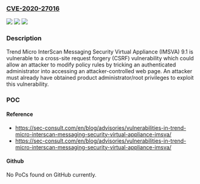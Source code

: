### [CVE-2020-27016](https://cve.mitre.org/cgi-bin/cvename.cgi?name=CVE-2020-27016)
![](https://img.shields.io/static/v1?label=Product&message=Trend%20Micro%20InterScan%20Messaging%20Security%20Virtual%20Appliance%20(IMSVA)&color=blue)
![](https://img.shields.io/static/v1?label=Version&message=n%2Fa&color=blue)
![](https://img.shields.io/static/v1?label=Vulnerability&message=Cross-Site%20Request%20Forgery&color=brighgreen)

### Description

Trend Micro InterScan Messaging Security Virtual Appliance (IMSVA) 9.1 is vulnerable to a cross-site request forgery (CSRF) vulnerability which could allow an attacker to modify policy rules by tricking an authenticated administrator into accessing an attacker-controlled web page. An attacker must already have obtained product administrator/root privileges to exploit this vulnerability.

### POC

#### Reference
- https://sec-consult.com/en/blog/advisories/vulnerabilities-in-trend-micro-interscan-messaging-security-virtual-appliance-imsva/
- https://sec-consult.com/en/blog/advisories/vulnerabilities-in-trend-micro-interscan-messaging-security-virtual-appliance-imsva/

#### Github
No PoCs found on GitHub currently.

